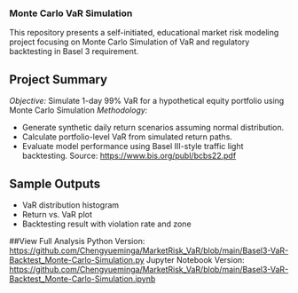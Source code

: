 ### Monte Carlo VaR Simulation
This repository presents a self-initiated, educational market risk modeling project focusing on Monte Carlo Simulation of VaR and regulatory backtesting in Basel 3 requirement.

## Project Summary
*Objective:* Simulate 1-day 99% VaR for a hypothetical equity portfolio using Monte Carlo Simulation 
*Methodology:*
  - Generate synthetic daily return scenarios assuming normal distribution.
  - Calculate portfolio-level VaR from simulated return paths.
  - Evaluate model performance using Basel III-style traffic light backtesting. Source: https://www.bis.org/publ/bcbs22.pdf

## Sample Outputs
- VaR distribution histogram
- Return vs. VaR plot
- Backtesting result with violation rate and zone

##View Full Analysis
Python Version:
https://github.com/Chengyueminga/MarketRisk_VaR/blob/main/Basel3-VaR-Backtest_Monte-Carlo-Simulation.py
Jupyter Notebook Version:
https://github.com/Chengyueminga/MarketRisk_VaR/blob/main/Basel3-VaR-Backtest_Monte-Carlo-Simulation.ipynb
